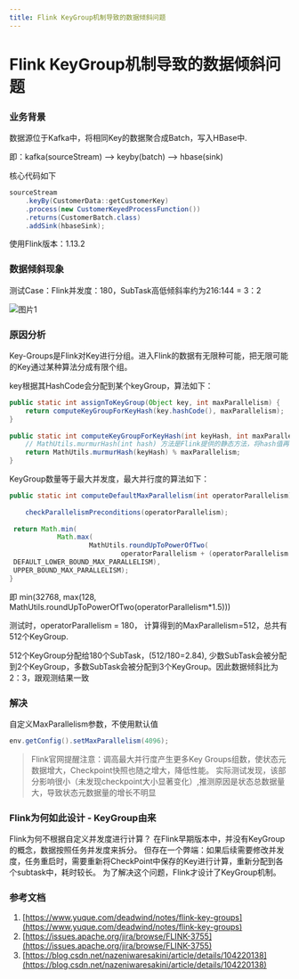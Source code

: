 ```yaml
---
title: Flink KeyGroup机制导致的数据倾斜问题
---
```


# Flink KeyGroup机制导致的数据倾斜问题

### 业务背景
数据源位于Kafka中，将相同Key的数据聚合成Batch，写入HBase中.

即：kafka(sourceStream) --> keyby(batch) --> hbase(sink)

核心代码如下
```java
sourceStream
    .keyBy(CustomerData::getCustomerKey)
    .process(new CustomerKeyedProcessFunction())
    .returns(CustomerBatch.class)
    .addSink(hbaseSink);
```

使用Flink版本：1.13.2

### 数据倾斜现象

测试Case：Flink并发度：180，SubTask高低倾斜率约为216:144 = 3：2

<!--more-->

![图片1][1]

### 原因分析
Key-Groups是Flink对Key进行分组。进入Flink的数据有无限种可能，把无限可能的Key通过某种算法分成有限个组。

key根据其HashCode会分配到某个keyGroup，算法如下：
```java
public static int assignToKeyGroup(Object key, int maxParallelism) {
    return computeKeyGroupForKeyHash(key.hashCode(), maxParallelism);
}
 
public static int computeKeyGroupForKeyHash(int keyHash, int maxParallelism) {
    // MathUtils.murmurHash(int hash) 方法是Flink提供的静态方法，将hash值再次散列，避免用户数据分布不均
    return MathUtils.murmurHash(keyHash) % maxParallelism;
}
```

KeyGroup数量等于最大并发度，最大并行度的算法如下：
```java
public static int computeDefaultMaxParallelism(int operatorParallelism) {
 
    checkParallelismPreconditions(operatorParallelism);
 
 return Math.min(
            Math.max(
                    MathUtils.roundUpToPowerOfTwo(
                            operatorParallelism + (operatorParallelism / 2)),
 DEFAULT_LOWER_BOUND_MAX_PARALLELISM),
 UPPER_BOUND_MAX_PARALLELISM);
}
```
即 min(32768, max(128, MathUtils.roundUpToPowerOfTwo(operatorParallelism*1.5)))

测试时，operatorParallelism = 180， 计算得到的MaxParallelism=512，总共有512个KeyGroup.

512个KeyGroup分配给180个SubTask，(512/180=2.84), 少数SubTask会被分配到2个KeyGroup，多数SubTask会被分配到3个KeyGroup。因此数据倾斜比为2：3，跟观测结果一致

### 解决
自定义MaxParallelism参数，不使用默认值
```java
env.getConfig().setMaxParallelism(4096);
```

> Flink官网提醒注意：调高最大并行度产生更多Key Groups组数，使状态元数据增大，Checkpoint快照也随之增大，降低性能。
> 实际测试发现，该部分影响很小（未发现checkpoint大小显著变化）,推测原因是状态总数据量大，导致状态元数据量的增长不明显


### Flink为何如此设计 - KeyGroup由来
Flink为何不根据自定义并发度进行计算？
在Flink早期版本中，并没有KeyGroup的概念，数据按照任务并发度来拆分。
但存在一个弊端：如果后续需要修改并发度，任务重启时，需要重新将CheckPoint中保存的Key进行计算，重新分配到各个subtask中，耗时较长。
为了解决这个问题，Flink才设计了KeyGroup机制。


### 参考文档
1. [https://www.yuque.com/deadwind/notes/flink-key-groups](https://www.yuque.com/deadwind/notes/flink-key-groups)
2. [https://issues.apache.org/jira/browse/FLINK-3755](https://issues.apache.org/jira/browse/FLINK-3755)
3. [https://blog.csdn.net/nazeniwaresakini/article/details/104220138](https://blog.csdn.net/nazeniwaresakini/article/details/104220138)


[1]: /images/flink-keygroup-dataskew.png "skew"
